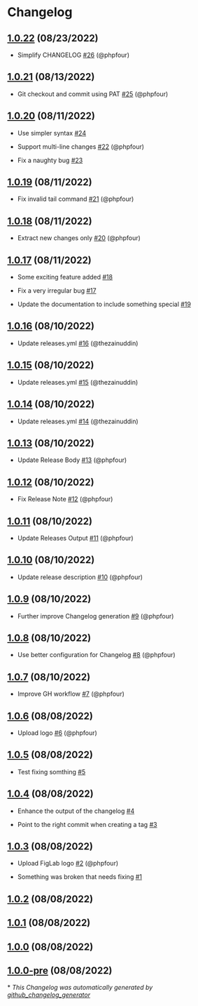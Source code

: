# Changelog

## [1.0.22](https://github.com/phpfour/changelog-tag-release-action/tree/1.0.22) (08/23/2022)

- Simplify CHANGELOG [\#26](https://github.com/phpfour/changelog-tag-release-action/pull/26) (@phpfour)

## [1.0.21](https://github.com/phpfour/changelog-tag-release-action/tree/1.0.21) (08/13/2022)

- Git checkout and commit using PAT [\#25](https://github.com/phpfour/changelog-tag-release-action/pull/25) (@phpfour)

## [1.0.20](https://github.com/phpfour/changelog-tag-release-action/tree/1.0.20) (08/11/2022)

- Use simpler syntax [\#24](https://github.com/phpfour/changelog-tag-release-action/issues/24)
- Support multi-line changes [\#22](https://github.com/phpfour/changelog-tag-release-action/pull/22) (@phpfour)

- Fix a naughty bug [\#23](https://github.com/phpfour/changelog-tag-release-action/issues/23)

## [1.0.19](https://github.com/phpfour/changelog-tag-release-action/tree/1.0.19) (08/11/2022)

- Fix invalid tail command [\#21](https://github.com/phpfour/changelog-tag-release-action/pull/21) (@phpfour)

## [1.0.18](https://github.com/phpfour/changelog-tag-release-action/tree/1.0.18) (08/11/2022)

- Extract new changes only [\#20](https://github.com/phpfour/changelog-tag-release-action/pull/20) (@phpfour)

## [1.0.17](https://github.com/phpfour/changelog-tag-release-action/tree/1.0.17) (08/11/2022)

- Some exciting feature added [\#18](https://github.com/phpfour/changelog-tag-release-action/issues/18)

- Fix a very irregular bug  [\#17](https://github.com/phpfour/changelog-tag-release-action/issues/17)

- Update the documentation to include something special [\#19](https://github.com/phpfour/changelog-tag-release-action/issues/19)

## [1.0.16](https://github.com/phpfour/changelog-tag-release-action/tree/1.0.16) (08/10/2022)

- Update releases.yml [\#16](https://github.com/phpfour/changelog-tag-release-action/pull/16) (@thezainuddin)

## [1.0.15](https://github.com/phpfour/changelog-tag-release-action/tree/1.0.15) (08/10/2022)

- Update releases.yml [\#15](https://github.com/phpfour/changelog-tag-release-action/pull/15) (@thezainuddin)

## [1.0.14](https://github.com/phpfour/changelog-tag-release-action/tree/1.0.14) (08/10/2022)

- Update releases.yml [\#14](https://github.com/phpfour/changelog-tag-release-action/pull/14) (@thezainuddin)

## [1.0.13](https://github.com/phpfour/changelog-tag-release-action/tree/1.0.13) (08/10/2022)

- Update Release Body [\#13](https://github.com/phpfour/changelog-tag-release-action/pull/13) (@phpfour)

## [1.0.12](https://github.com/phpfour/changelog-tag-release-action/tree/1.0.12) (08/10/2022)

- Fix Release Note [\#12](https://github.com/phpfour/changelog-tag-release-action/pull/12) (@phpfour)

## [1.0.11](https://github.com/phpfour/changelog-tag-release-action/tree/1.0.11) (08/10/2022)

- Update Releases Output [\#11](https://github.com/phpfour/changelog-tag-release-action/pull/11) (@phpfour)

## [1.0.10](https://github.com/phpfour/changelog-tag-release-action/tree/1.0.10) (08/10/2022)

- Update release description [\#10](https://github.com/phpfour/changelog-tag-release-action/pull/10) (@phpfour)

## [1.0.9](https://github.com/phpfour/changelog-tag-release-action/tree/1.0.9) (08/10/2022)

- Further improve Changelog generation [\#9](https://github.com/phpfour/changelog-tag-release-action/pull/9) (@phpfour)

## [1.0.8](https://github.com/phpfour/changelog-tag-release-action/tree/1.0.8) (08/10/2022)

- Use better configuration for Changelog [\#8](https://github.com/phpfour/changelog-tag-release-action/pull/8) (@phpfour)

## [1.0.7](https://github.com/phpfour/changelog-tag-release-action/tree/1.0.7) (08/10/2022)

- Improve GH workflow [\#7](https://github.com/phpfour/changelog-tag-release-action/pull/7) (@phpfour)

## [1.0.6](https://github.com/phpfour/changelog-tag-release-action/tree/1.0.6) (08/08/2022)

- Upload logo [\#6](https://github.com/phpfour/changelog-tag-release-action/pull/6) (@phpfour)

## [1.0.5](https://github.com/phpfour/changelog-tag-release-action/tree/1.0.5) (08/08/2022)

- Test fixing somthing [\#5](https://github.com/phpfour/changelog-tag-release-action/issues/5)

## [1.0.4](https://github.com/phpfour/changelog-tag-release-action/tree/1.0.4) (08/08/2022)

- Enhance the output of the changelog [\#4](https://github.com/phpfour/changelog-tag-release-action/issues/4)

- Point to the right commit when creating a tag [\#3](https://github.com/phpfour/changelog-tag-release-action/issues/3)

## [1.0.3](https://github.com/phpfour/changelog-tag-release-action/tree/1.0.3) (08/08/2022)

- Upload FigLab logo [\#2](https://github.com/phpfour/changelog-tag-release-action/pull/2) (@phpfour)

- Something was broken that needs fixing [\#1](https://github.com/phpfour/changelog-tag-release-action/issues/1)

## [1.0.2](https://github.com/phpfour/changelog-tag-release-action/tree/1.0.2) (08/08/2022)

## [1.0.1](https://github.com/phpfour/changelog-tag-release-action/tree/1.0.1) (08/08/2022)

## [1.0.0](https://github.com/phpfour/changelog-tag-release-action/tree/1.0.0) (08/08/2022)

## [1.0.0-pre](https://github.com/phpfour/changelog-tag-release-action/tree/1.0.0-pre) (08/08/2022)



\* *This Changelog was automatically generated by [github_changelog_generator](https://github.com/github-changelog-generator/github-changelog-generator)*
